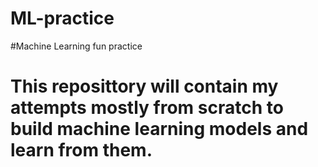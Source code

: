 # ML-practice
#Machine Learning fun practice
# This reposittory will contain my attempts mostly from scratch to build machine learning models and learn from them. 
